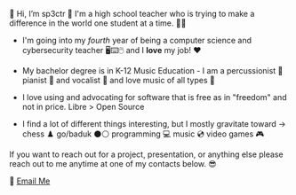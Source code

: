 👋 Hi, I’m sp3ctr 👻 I'm a high school teacher who is trying to make a difference in the world one student at a time. 👨‍🏫

- I'm going into my *fourth* year of being a computer science and cybersecurity teacher 🖥️⌨️🖱️ and I **love** my job! ❤️

- My bachelor degree is in K-12 Music Education - I am a percussionist 🥁 pianist 🎹 and vocalist 🎤 and love music of all types 🎷

- I love using and advocating for software that is free as in "freedom" and not in price. Libre > Open Source

- I find a lot of different things interesting, but I mostly gravitate toward -> chess ♟️ go/baduk ⚫⚪ programming 💻 music 💿 video games 🎮

If you want to reach out for a project, presentation, or anything else please reach out to me anytime at one of my contacts below. 😎

📧 [Email Me](mailto://jalexlong@proton.me)
